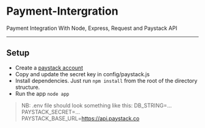 # Payment-Intergration
Payment Integration With Node, Express, Request and Paystack API

---
## Setup

* Create a <a href='https://dashboard.paystack.com/#/signup'>paystack account</a>
* Copy and update the secret key in config/paystack.js
* Install dependencies. Just run
<code>npm install</code>
from the root of the directory structure.
* Run the app
<code>node app</code>

> NB: .env file should look something like this:
DB_STRING=...
PAYSTACK_SECRET=...
PAYSTACK_BASE_URL=https://api.paystack.co

